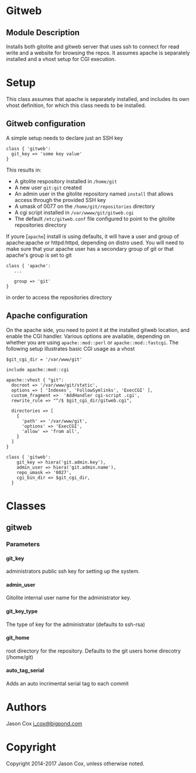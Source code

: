 # Gitweb

## Module Description

Installs both gitolite and gitweb server that uses ssh to connect for read
write and a website for browsing the repos. It assumes apache is separately
installed and a vhost setup for CGI execution.

# Setup

This class assumes that apache is separately installed, and includes its own vhost
definition, for which this class needs to be installed.

## Gitweb configuration

A simple setup needs to declare just an SSH key

``` puppet
class { 'gitweb':
  git_key => 'some key value'
}
```

This results in:
  - A gitolite respository installed in `/home/git`
  - A new user `git:git` created
  - An admin user in the gitolite repository named `install` that allows access
    through the provided SSH key
  - A umask of 0077 on the `/home/git/repositories` directory
  - A cgi script installed in `/var/wwww/git/gitweb.cgi`
  - The default `/etc/gitweb.conf` file configured to point to the gitolite repositories directory

If youre [`apache`] install is using defaults, it will have a user and group
of apache:apache or httpd:httpd, depending on distro used. You will need to
make sure that your apache user has a secondary group of git or that apache's group is set to git

 ``` puppet
 class { 'apache':
    ...

    group => 'git'
 }
 ```

in order to access the repositories directory

## Apache configuration

On the apache side, you need to point it at the installed gitweb location, and
enable the CGI handler. Various options are available, depending on whether you
are using `apache::mod::perl` or `apache::mod::fastcgi`. The following setup
illustrates basic CGI usage as a vhost

``` puppet
$git_cgi_dir = '/var/www/git'

include apache::mod::cgi

apache::vhost { "git":
  docroot => '/var/www/git/static',
  options => [ 'Indexes', 'FollowSymlinks', 'ExecCGI' ],
  custom_fragment =>  'AddHandler cgi-script .cgi',
  rewrite_rule => "^/$ $git_cgi_dir/gitweb.cgi",

  directories => [
    {
      'path' => '/var/www/git',
      'options' => 'ExecCGI',
      'allow' => 'from all',
    }
  ]
}

class { 'gitweb':
    git_key => hiera('git.admin.key'),
    admin_user => hiera('git.admin.name'),
    repo_umask => '0027',
    cgi_bin_dir => $git_cgi_dir,
  }
```

# Classes

## gitweb

### Parameters

#### git_key
   administrators public ssh key for setting up the system.

#### admin_user
   Gitolite internal user name for the administrator key.

#### git_key_type
   The type of key for the administrator (defaults to ssh-rsa)

#### git_home
   root directory for the repository.
     Defaults to the git users home direcotry (/home/git)

#### auto_tag_serial
   Adds an auto incrimental serial tag to each commit


# Authors

Jason Cox <j_cox@bigpond.com>

# Copyright

Copyright 2014-2017 Jason Cox, unless otherwise noted.

